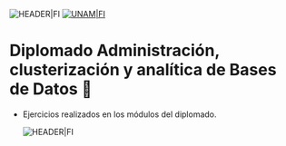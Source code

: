 ![HEADER|FI](http://www.hondaprokevin.com/pictures/generic-site-art/red-gray-header-footer.png)
[![UNAM|FI](https://www.ingenieria.unam.mx/images/logos/logo_2.png)](https://www.ingenieria.unam.mx/)

#  Diplomado Administración, clusterización y analítica de Bases de Datos 🧩

- Ejercicios realizados en los módulos del diplomado.

 



   ![HEADER|FI](http://www.hondaprokevin.com/pictures/generic-site-art/red-gray-footer-header.png)
